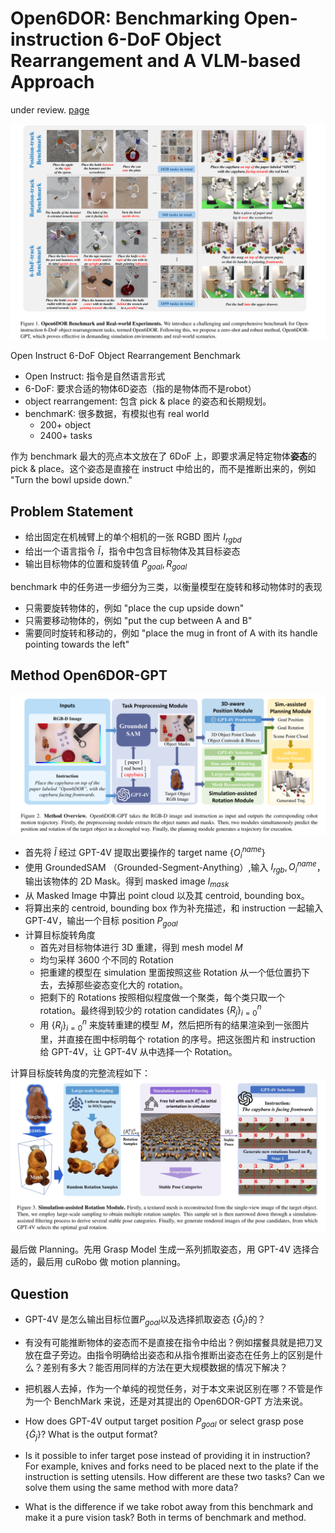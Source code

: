 # Open6DOR: Benchmarking Open-instruction 6-DoF Object Rearrangement and A VLM-based Approach
under review. [page](https://pku-epic.github.io/Open6DOR/)

![](../imgs/Open6DOR.png)

Open Instruct 6-DoF Object Rearrangement Benchmark
- Open Instruct: 指令是自然语言形式
- 6-DoF: 要求合适的物体6D姿态（指的是物体而不是robot）
- object rearrangement: 包含 pick & place 的姿态和长期规划。
- benchmarK: 很多数据，有模拟也有 real world
  - 200+ object
  - 2400+ tasks

作为 benchmark 最大的亮点本文放在了 6DoF 上，即要求满足特定物体**姿态**的 pick & place。这个姿态是直接在 instruct 中给出的，而不是推断出来的，例如 "Turn the bowl upside down."

## Problem Statement
- 给出固定在机械臂上的单个相机的一张 RGBD 图片 $I_{rgbd}$
- 给出一个语言指令 $\tilde{I}$，指令中包含目标物体及其目标姿态
- 输出目标物体的位置和旋转值 $P_{goal}, R_{goal}$

benchmark 中的任务进一步细分为三类，以衡量模型在旋转和移动物体时的表现
- 只需要旋转物体的，例如 "place the cup upside down"
- 只需要移动物体的，例如 "put the cup between A and B"
- 需要同时旋转和移动的，例如 "place the mug in front of A with its handle pointing towards the left"

## Method Open6DOR-GPT
![](../imgs/Open6DORGPT.png)

- 首先将 $\tilde{I}$ 经过 GPT-4V 提取出要操作的 target name $\{O_i^{name}\}$
- 使用 GroundedSAM （Grounded-Segment-Anything）,输入 $I_{rgb}, O_i^{name}$，输出该物体的 2D Mask。得到 masked image $I_{mask}$
- 从 Masked Image 中算出 point cloud 以及其 centroid, bounding box。
- 将算出来的 centroid, bounding box 作为补充描述，和 instruction 一起输入 GPT-4V，输出一个目标 position $P_{goal}$
- 计算目标旋转角度
  - 首先对目标物体进行 3D 重建，得到 mesh model $M$
  - 均匀采样 3600 个不同的 Rotation
  - 把重建的模型在 simulation 里面按照这些 Rotation 从一个低位置扔下去，去掉那些姿态变化大的 rotation。
  - 把剩下的 Rotations 按照相似程度做一个聚类，每个类只取一个 rotation。最终得到较少的 rotation candidates $\{R_j\}_{i=0}^n$
  - 用 $\{R_j\}_{i=0}^n$ 来旋转重建的模型 $M$，然后把所有的结果渲染到一张图片里，并直接在图中标明每个 rotation 的序号。把这张图片和 instruction 给 GPT-4V，让 GPT-4V 从中选择一个 Rotation。

计算目标旋转角度的完整流程如下：
![](../imgs/Open6DORRotation.png)

最后做 Planning。先用 Grasp Model 生成一系列抓取姿态，用 GPT-4V 选择合适的，最后用 cuRobo 做 motion planning。

## Question
- GPT-4V 是怎么输出目标位置$P_{goal}$以及选择抓取姿态 $\{\tilde{G}_j\}$的？
- 有没有可能推断物体的姿态而不是直接在指令中给出？例如摆餐具就是把刀叉放在盘子旁边。由指令明确给出姿态和从指令推断出姿态在任务上的区别是什么？差别有多大？能否用同样的方法在更大规模数据的情况下解决？
- 把机器人去掉，作为一个单纯的视觉任务，对于本文来说区别在哪？不管是作为一个 BenchMark 来说，还是对其提出的 Open6DOR-GPT 方法来说。

- How does GPT-4V output target position $P_{goal}$ or select grasp pose $\{\tilde{G}_j\}$? What is the output format?
- Is it possible to infer target pose instead of providing it in instruction? For example, knives and forks need to be placed next to the plate if the instruction is setting utensils. How different are these two tasks? Can we solve them using the same method with more data?
- What is the difference if we take robot away from this benchmark and make it a pure vision task? Both in terms of benchmark and method.